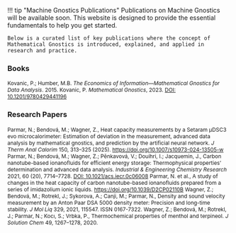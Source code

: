 !!! tip "Machine Gnostics Publications"
    Publications on Machine Gnostics will be available soon. This website is designed to provide the essential fundamentals to help you get started.

    Below is a curated list of key publications where the concept of Mathematical Gnostics is introduced, explained, and applied in research and practice.

### Books

<span style="font-size:0.85em">
Kovanic, P.; Humber, M.B.  
<i>The Economics of Information—Mathematical Gnostics for Data Analysis</i>. 2015.
</span>

<span style="font-size:0.85em">
Kovanic, P.  
<i>Mathematical Gnostics</i>, 2023. <a href="https://doi.org/10.1201/9780429441196">DOI: 10.1201/9780429441196</a>
</span>

### Research Papers

<span style="font-size:0.85em">
Parmar, N.; Bendová, M.; Wagner, Z., Heat capacity measurements by a Setaram μDSC3 evo microcalorimeter: Estimation of deviation in the measurement, advanced data analysis by mathematical gnostics, and prediction by the artificial neural network. <i>J Therm Anal Calorim</i> 150, 313–325 (2025). <a href="https://doi.org/10.1007/s10973-024-13505-w">https://doi.org/10.1007/s10973-024-13505-w</a>
</span>

<span style="font-size:0.85em">
Parmar, N.; Bendová, M.; Wagner, Z.; Pěnkavová, V.; Douihri, I.; Jacquemin, J., Carbon nanotube-based ionanofluids for efficient energy storage: Thermophysical properties’ determination and advanced data analysis.  <i>Industrial & Engineering Chemistry Research</i> 2021, 60 (20), 7714–7728. <a href="https://doi.org/10.1021/acs.iecr.0c06008">DOI: 10.1021/acs.iecr.0c06008</a>
</span>

<span style="font-size:0.85em">
Parmar, N. et al., A study of changes in the heat capacity of carbon nanotube-based ionanofluids prepared from a series of imidazolium ionic liquids.  <a href="https://doi.org/10.1039/D2CP02110B">https://doi.org/10.1039/D2CP02110B</a>
</span>

<span style="font-size:0.85em">
Wagner, Z.; Bendová, M.; Rotrekl, J.; Sykorova, A.; Canji, M.; Parmar, N., Density and sound velocity measurement by an Anton Paar DSA 5000 density meter: Precision and long-time stability.  <i>J Mol Liq</i> 329, 2021, 115547. ISSN 0167-7322.
</span>

<span style="font-size:0.85em">
Wagner, Z.; Bendová, M.; Rotrekl, J.; Parmar, N.; Kocı, S.; Vrbka, P., Thermochemical properties of menthol and terpineol.  <i>J Solution Chem</i> 49, 1267–1278, 2020.
</span>